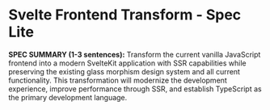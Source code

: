 # Svelte Frontend Transform - Spec Lite

**SPEC SUMMARY (1-3 sentences):**
Transform the current vanilla JavaScript frontend into a modern SvelteKit application with SSR capabilities while preserving the existing glass morphism design system and all current functionality. This transformation will modernize the development experience, improve performance through SSR, and establish TypeScript as the primary development language.